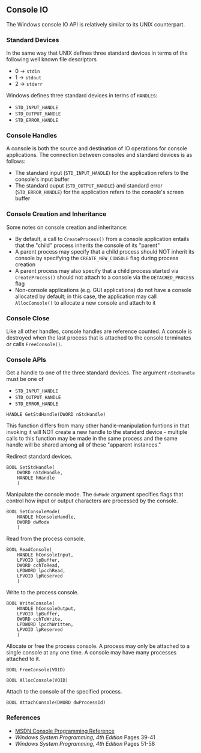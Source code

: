 ## Console IO

The Windows console IO API is relatively similar to its UNIX counterpart.

### Standard Devices

In the same way that UNIX defines three standard devices in terms of the following well known file descriptors

- 0 -> `stdin`
- 1 -> `stdout`
- 2 -> `stderr`

Windows defines three standard devices in terms of `HANDLE`s:

- `STD_INPUT_HANDLE`
- `STD_OUTPUT_HANDLE`
- `STD_ERROR_HANDLE`

### Console Handles

A console is both the source and destination of IO operations for console applications. The connection between consoles and standard devices is as follows:

- The standard input (`STD_INPUT_HANDLE`) for the application refers to the console's input buffer
- The standard ouput (`STD_OUTPUT_HANDLE`) and standard error (`STD_ERROR_HANDLE`) for the application refers to the console's screen buffer

### Console Creation and Inheritance

Some notes on console creation and inheritance:

- By default, a call to `CreateProcess()` from a console application entails that the "child" process inherits the console of its "parent"
- A parent process may specify that a child process should NOT inherit its console by specifying the `CREATE_NEW_CONSOLE` flag during process creation
- A parent process may also specify that a child process started via `CreateProcess()` should not attach to a console via the `DETACHED_PROCESS` flag
- Non-console applications (e.g. GUI applications) do not have a console allocated by default; in this case, the application may call `AllocConsole()` to allocate a new console and attach to it

### Console Close

Like all other handles, console handles are reference counted. A console is destroyed when the last process that is attached to the console terminates or calls `FreeConsole()`.

### Console APIs

Get a handle to one of the three standard devices. The argument `nStdHandle` must be one of 

- `STD_INPUT_HANDLE`
- `STD_OUTPUT_HANDLE`
- `STD_ERROR_HANDLE`

```
HANDLE GetStdHandle(DWORD nStdHandle)
```

This function differs from many other handle-manipulation funtions in that invoking it will NOT create a new handle to the standard device - multiple calls to this function may be made in the same process and the same handle will be shared among all of these "apparent instances."

Redirect standard devices.

```
BOOL SetStdHandle(
    DWORD nStdHandle,
    HANDLE hHandle
    )
```

Manipulate the console mode. The `dwMode` argument specifies flags that control how input or output characters are processed by the console.

```
BOOL SetConsoleMode(
    HANDLE hConsoleHandle,
    DWORD dwMode
    )
```

Read from the process console.

```
BOOL ReadConsole(
    HANDLE hConsoleInput,
    LPVOID lpBuffer,
    DWORD cchToRead,
    LPDWORD lpcchRead,
    LPVOID lpReserved
    )
```

Write to the process console.

```
BOOL WriteConsole(
    HANDLE hConsoleOutput,
    LPVOID lpBuffer,
    DWORD cchToWrite,
    LPDWORD lpcchWritten,
    LPVOID lpReserved
    )
```

Allocate or free the process console. A process may only be attached to a single console at any one time. A console may have many processes attached to it.

```
BOOL FreeConsole(VOID)

BOOL AllocConsole(VOID)
```

Attach to the console of the specified process.

```
BOOL AttachConsole(DWORD dwProcessId)
```

### References

- [MSDN Console Programming Reference](https://docs.microsoft.com/en-us/windows/console/)
- _Windows System Programming, 4th Edition_ Pages 39-41
- _Windows System Programming, 4th Edition_ Pages 51-58

